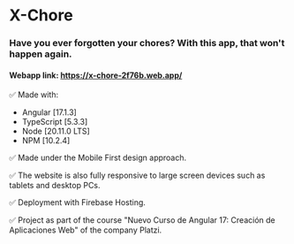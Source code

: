 # X-Chore

### Have you ever forgotten your chores? With this app, that won't happen again.

#### Webapp link: https://x-chore-2f76b.web.app/

✅ Made with:
- Angular [17.1.3]
- TypeScript [5.3.3]
- Node [20.11.0 LTS]
- NPM [10.2.4]

✅ Made under the Mobile First design approach.

✅ The website is also fully responsive to large screen devices such as tablets and desktop PCs.

✅ Deployment with Firebase Hosting. 

✅ Project as part of the course "Nuevo Curso de Angular 17: Creación de Aplicaciones Web" of the company Platzi.
